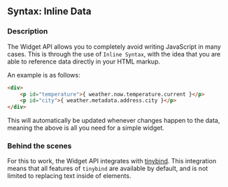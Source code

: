 ## Syntax: Inline Data
### Description

The Widget API allows you to completely avoid writing JavaScript in many cases. This is through the use of `Inline Syntax`, with the idea that you are able to reference data directly in your HTML markup.

An example is as follows:

```html
<div>
    <p id="temperature">{ weather.now.temperature.current }</p>
    <p id="city">{ weather.metadata.address.city }</p>
</div>
```

This will automatically be updated whenever changes happen to the data, meaning the above is all you need for a simple widget.

### Behind the scenes

For this to work, the Widget API integrates with [tinybind](https://blikblum.github.io/tinybind/). This integration means that all features of `tinybind` are available by default, and is not limited to replacing text inside of elements.